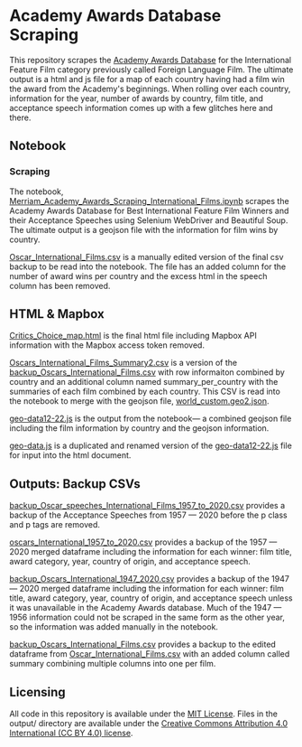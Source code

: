 # Academy Awards Database Scraping

This repository scrapes the [Academy Awards Database](https://awardsdatabase.oscars.org/search/) for the International Feature Film category previously called Foreign Language Film. The ultimate output is a html and js file for a map of each country having had a film win the award from the Academy's beginnings. When rolling over each country, information for the year, number of awards by country, film title, and acceptance speech information comes up with a few glitches here and there. 

## Notebook

### Scraping
The notebook, [Merriam_Academy_Awards_Scraping_International_Films.ipynb](https://github.com/semerriam/academy-awards-database-scraping/Merriam_Academy_Awards_Scraping_International_Films.ipynb)
 scrapes the Academy Awards Database for Best International Feature Film Winners and their Acceptance Speeches using Selenium WebDriver and Beautiful Soup. The ultimate output is a geojson file with the information for film wins by country.

[Oscar_International_Films.csv](docs/Oscar_International_Films.csv) is a manually edited version of the final csv backup to be read into the notebook. The file has an added column for the number of award wins per country and the excess html in the speech column has been removed.


## HTML & Mapbox

[Critics_Choice_map.html](docs/html+mapbox/Critics_Choice_map.html) is the final html file including Mapbox API information with the Mapbox access token removed.

[Oscars_International_Films_Summary2.csv](docs/html+mapbox/Oscars_International_Films_Summary2.csv) is a version of the [backup_Oscars_International_Films.csv](docs/outputs-backup-csvs/backup_Oscars_International_Films.csv) with row informaiton combined by country and an additional column named summary_per_country with the summaries of each film combined by each country. This CSV is read into the notebook to merge with the geojson file, [world_custom.geo2.json](docs/html+mapbox/world_custom.geo2.json).

[geo-data12-22.js](docs/html+mapbox/geo-data12-22.js) is the output from the notebook— a combined geojson file including the film information by country and the geojson information. 

[geo-data.js](docs/html+mapbox/geo-data.js) is a duplicated and renamed version of the [geo-data12-22.js](docs/html+mapbox/geo-data12-22.js) file for input into the html document.


## Outputs: Backup CSVs
 
[backup_Oscar_speeches_International_Films_1957_to_2020.csv](docs/outputs-backup-csvs/backup_Oscar_speeches_International_Films_1957_to_2020.csv) provides a backup of the Acceptance Speeches from 1957 — 2020 before the p class and p tags are removed. 
 
[oscars_International_1957_to_2020.csv](docs/outputs-backup-csvs/oscars_International_1957_to_2020.csv) provides a backup of the 1957 — 2020 merged dataframe including the information for each winner: film title, award category, year, country of origin, and acceptance speech.
 
[backup_Oscars_International_1947_2020.csv](docs/outputs-backup-csvs/backup_Oscars_International_1947_2020.csv) provides a backup of the 1947 — 2020 merged dataframe including the information for each winner: film title, award category, year, country of origin, and acceptance speech unless it was unavailable in the Academy Awards database. Much of the 1947 — 1956 information could not be scraped in the same form as the other year, so the information was added manually in the notebook. 

[backup_Oscars_International_Films.csv](docs/outputs-backup-csvs/backup_Oscars_International_Films.csv) provides a backup to the edited dataframe from [Oscar_International_Films.csv](docs/Oscar_International_Films.csv) with an added column called summary combining multiple columns into one per film. 

## Licensing
All code in this repository is available under the [MIT License](https://opensource.org/licenses/MIT). Files in the output/ directory are available under the [Creative Commons Attribution 4.0 International (CC BY 4.0) license](https://creativecommons.org/licenses/by/4.0/).


